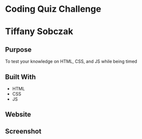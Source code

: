 # Coding Quiz Challenge

# Tiffany Sobczak

## Purpose
To test your knowledge on HTML, CSS, and JS while being timed

## Built With
* HTML
* CSS
* JS

## Website

## Screenshot